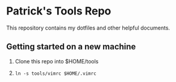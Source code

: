 # Patrick's Tools Repo

This repository contains my dotfiles and other helpful documents. 

## Getting started on a new machine

1. Clone this repo into $HOME/tools

2. `ln -s tools/vimrc $HOME/.vimrc`
